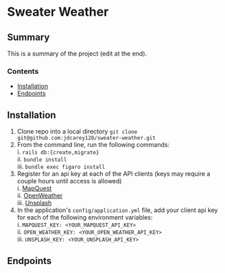 # Sweater Weather 

## Summary 

This is a summary of the project (edit at the end).

### Contents
- [Installation](#installation)
- [Endpoints](#endpoints)

## Installation 
1. Clone repo into a local directory `git clone git@github.com:jdcarey128/sweater-weather.git`
1. From the command line, run the following commands:  
  i. `rails db:{create,migrate}`  
 ii. `bundle install`  
iii. `bundle exec figaro install`
1. Register for an api key at each of the API clients (keys may require a couple hours until access is allowed)  
  i. [MapQuest](https://developer.mapquest.com/plan_purchase/steps/business_edition/business_edition_free/register)  
  ii. [OpenWeather](https://home.openweathermap.org/users/sign_up)  
  iii. [Unsplash](https://unsplash.com/join)
1. In the application's `config/application.yml` file, add your client api key for each of the following environment variables:  
  i. `MAPQUEST_KEY: <YOUR_MAPQUEST_API_KEY>`  
  ii. `OPEN_WEATHER_KEY: <YOUR_OPEN_WEATHER_API_KEY>`  
  iii. `UNSPLASH_KEY: <YOUR_UNSPLASH_API_KEY>`

## Endpoints 
